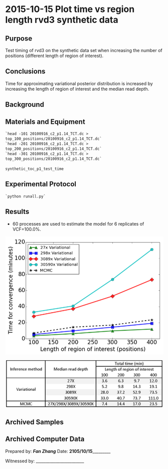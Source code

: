 2015-10-15 Plot time vs region length rvd3 synthetic data
==============================

Purpose
------------
Test timing of rvd3 on the synthetic data set when increasing the number of positions (different length of region of interest).

Conclusions
-----------------
Time for approximating variational posterior distribution is increased by increasing the length of region of interest and the median read depth.


Background
-----------------


Materials and Equipment
------------------------------

    `head -101 20100916_c2_p1.14_TCT.dc > top_100_positions/20100916_c2_p1.14_TCT.dc`
    `head -201 20100916_c2_p1.14_TCT.dc > top_200_positions/20100916_c2_p1.14_TCT.dc`
    `head -301 20100916_c2_p1.14_TCT.dc > top_300_positions/20100916_c2_p1.14_TCT.dc`

	synthetic_toc_p1_test_time


Experimental Protocol
---------------------------
    `python runall.py`

Results
----------- 

- 60 processes are used to estimate the model for 6 replicates of VCF=100.0%.

![](timing_var_mcmc.png)

![](time_comp_table.png)

Archived Samples
-------------------------

Archived Computer Data
------------------------------


Prepared by: _______Fan Zhang_______     Date: ______2105/10/15_______________


Witnessed by: ________________________
